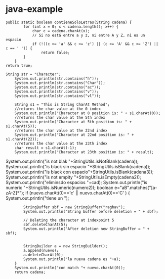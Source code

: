 # java-example



    public static boolean contieneSoloLetras(String cadena) {
            for (int x = 0; x < cadena.length(); x++) {
                char c = cadena.charAt(x);
                // Si no está entre a y z, ni entre A y Z, ni es un espacio
                if (!((c >= 'a' && c <= 'z') || (c >= 'A' && c <= 'Z') || c == ' ')) {
                    return false;
            }
        }
    return true;
    
    String str = "Character";
        System.out.println(str.contains("h"));
        System.out.println(str.contains("Char"));
        System.out.println(str.contains("ac"));
        System.out.println(str.contains("v"));
        System.out.println(str.contains("vl")); 
        
        String s1 = "This is String CharAt Method";
        //returns the char value at the 0 index
        System.out.println("Character at 0 position is: " + s1.charAt(0));
        //returns the char value at the 5th index
        System.out.println("Character at 5th position is: " + s1.charAt(5));
        //returns the char value at the 22nd index
        System.out.println("Character at 22nd position is: " + s1.charAt(22));
        //returns the char value at the 23th index
        char result = s1.charAt(-1);
        System.out.println("Character at 23th position is: " + result);


  System.out.println("is not blak "+StringUtils.isNotBlank(cadena));
    	System.out.println("is black sin espacio "+StringUtils.isBlank(cadena));
    	System.out.println("is black con espacio"+StringUtils.isBlank(cadena3));
    	System.out.println("is not empity "+StringUtils.isEmpty(cadena2));
    	System.out.println("eliminsdo espacios "+cad);
    	System.out.println("is numeric "+StringUtils.isNumeric(numero2));
    	boolean e="aB".matches("[a-zA-Z]*");
    	if (nuevo.charAt(0)=='c' || nuevo.charAt(0)=='C' ) {
    		System.out.println("tiene un ");
    		
            StringBuffer sbf = new StringBuffer("raghav");
            System.out.println("String buffer before deletion = " + sbf);
      
            // Deleting the character at indexpoint 5
            sbf.deleteCharAt(5);
            System.out.println("After deletion new StringBuffer = " + sbf);
    		
    		
    		StringBuilder a = new StringBuilder();
    		a.append(nuevo);
    		a.deleteCharAt(0);
    		System.out.println("la nueva cadena es "+a);
    	}
    	System.out.println("con match "+ nuevo.charAt(0));
		return cadena;
